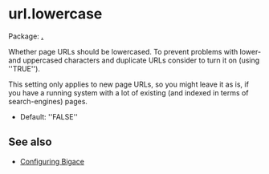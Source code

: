 # url.lowercase

Package: **[.](.)**

Whether page URLs should be lowercased. To prevent problems with lower- and uppercased characters and duplicate URLs consider to turn it on (using ''TRUE'').

This setting only applies to new page URLs, so you might leave it as is, if you have a running system with a lot of existing (and indexed in terms of search-engines) pages.


*  Default: ''FALSE''

## See also


*  [Configuring Bigace](manual/configurations)


